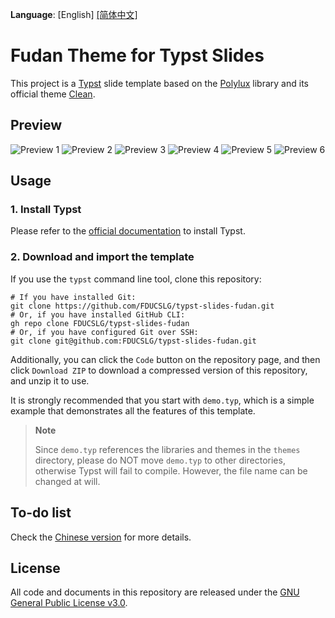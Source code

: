 **Language**: \[English\] [\[简体中文\]](README.zh-CN.md)

# Fudan Theme for Typst Slides
This project is a [Typst](https://typst.app/) slide template based on the [Polylux](https://polylux.dev/book/polylux.html) library and its official theme [Clean](https://github.com/andreasKroepelin/polylux/blob/9184eeff02c5d03368b21024486ad2a2b8f65e0c/themes/clean.typ).

## Preview
![Preview 1](images/demo-1.png)
![Preview 2](images/demo-2.png)
![Preview 3](images/demo-3.png)
![Preview 4](images/demo-4.png)
![Preview 5](images/demo-5.png)
![Preview 6](images/demo-6.png)

## Usage
### 1. Install Typst
Please refer to the [official documentation](https://github.com/typst/typst) to install Typst.

### 2. Download and import the template

If you use the `typst` command line tool, clone this repository:

```shell
# If you have installed Git:
git clone https://github.com/FDUCSLG/typst-slides-fudan.git
# Or, if you have installed GitHub CLI:
gh repo clone FDUCSLG/typst-slides-fudan
# Or, if you have configured Git over SSH:
git clone git@github.com:FDUCSLG/typst-slides-fudan.git
```

Additionally, you can click the `Code` button on the repository page, and then click `Download ZIP` to download a compressed version of this repository, and unzip it to use.

It is strongly recommended that you start with `demo.typ`, which is a simple example that demonstrates all the features of this template.

> **Note**
>
> Since `demo.typ` references the libraries and themes in the `themes` directory, please do NOT move `demo.typ` to other directories, otherwise Typst will fail to compile. However, the file name can be changed at will.

## To-do list
Check the [Chinese version](README.zh-CN.md) for more details.

## License
All code and documents in this repository are released under the [GNU General Public License v3.0](LICENSE).